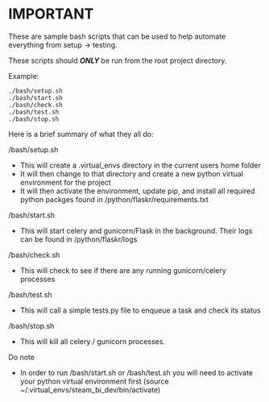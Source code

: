 # IMPORTANT
These are sample bash scripts that can be used to help automate everything from setup -> testing. 

These scripts should ***ONLY*** be run from the root project directory. 

Example: 
```
./bash/setup.sh
./bash/start.sh
./bash/check.sh
./bash/test.sh
./bash/stop.sh
```

Here is a brief summary of what they all do:

/bash/setup.sh
 - This will create a .virtual_envs directory in the current users home folder
 - It will then change to that directory and create a new python virtual environment for the project
 - It will then activate the environment, update pip, and install all required python packges found in /python/flaskr/requirements.txt

/bash/start.sh
 - This will start celery and gunicorn/Flask in the background. Their logs can be found in /python/flaskr/logs

/bash/check.sh
 - This will check to see if there are any running gunicorn/celery processes

/bash/test.sh
 - This will call a simple tests.py file to enqueue a task and check its status

/bash/stop.sh
 - This will kill all celery / gunicorn processes. 
 
Do note 
 - In order to run /bash/start.sh or /bash/test.sh you will need to activate your python virtual environment first (source ~/.virtual_envs/steam_bi_dev/bin/activate)